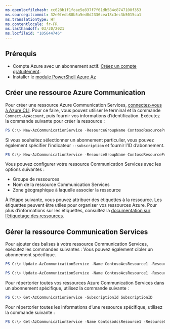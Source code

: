```yaml
---
ms.openlocfilehash: cc628b1f1fcae5e837f7f61db584c8747100f353
ms.sourcegitcommit: 32e0fedb80b5a5ed0d2336cea18c3ec3b5015ca1
ms.translationtype: HT
ms.contentlocale: fr-FR
ms.lasthandoff: 03/30/2021
ms.locfileid: "105644746"
---
```

## <a name="prerequisites"></a>Prérequis

- Compte Azure avec un abonnement actif. [Créez un compte gratuitement](https://azure.microsoft.com/free/dotnet/).
- Installer le [module PowerShell Azure Az](https://docs.microsoft.com/powershell/azure/)

## <a name="create-azure-communication-resource"></a>Créer une ressource Azure Communication

Pour créer une ressource Azure Communication Services, [connectez-vous à Azure CLI](/cli/azure/authenticate-azure-cli). Pour ce faire, vous pouvez utiliser le terminal et la commande ```Connect-AzAccount```, puis fournir vos informations d’identification. Exécutez la commande suivante pour créer la ressource :

```PowerShell
PS C:\> New-AzCommunicationService -ResourceGroupName ContosoResourceProvider1 -Name ContosoAcsResource1 -DataLocation UnitedStates -Location Global
```

Si vous souhaitez sélectionner un abonnement particulier, vous pouvez également spécifier l’indicateur ```--subscription``` et fournir l’ID d’abonnement.
```PowerShell
PS C:\> New-AzCommunicationService -ResourceGroupName ContosoResourceProvider1 -Name ContosoAcsResource1 -DataLocation UnitedStates -Location Global -SubscriptionId SubscriptionID
```

Vous pouvez configurer votre ressource Communication Services avec les options suivantes :

* Groupe de ressources
* Nom de la ressource Communication Services
* Zone géographique à laquelle associer la ressource

À l’étape suivante, vous pouvez attribuer des étiquettes à la ressource. Les étiquettes peuvent être utiles pour organiser vos ressources Azure. Pour plus d’informations sur les étiquettes, consultez la [documentation sur l’étiquetage des ressources](../../../azure-resource-manager/management/tag-resources.md).

## <a name="manage-your-communication-services-resource"></a>Gérer la ressource Communication Services

Pour ajouter des balises à votre ressource Communication Services, exécutez les commandes suivantes : Vous pouvez également cibler un abonnement spécifique.

```PowerShell
PS C:\> Update-AzCommunicationService -Name ContosoAcsResource1 -ResourceGroupName ContosoResourceProvider1 -Tag @{ExampleKey1="ExampleValue1"}

PS C:\> Update-AzCommunicationService -Name ContosoAcsResource1 -ResourceGroupName ContosoResourceProvider1 -Tag @{ExampleKey1="ExampleValue1"} -SubscriptionId SubscriptionID
```

Pour répertorier toutes vos ressources Azure Communication Services dans un abonnement spécifique, utilisez la commande suivante :

```PowerShell
PS C:\> Get-AzCommunicationService -SubscriptionId SubscriptionID
```

Pour répertorier toutes les informations d’une ressource spécifique, utilisez la commande suivante :

```PowerShell
PS C:\> Get-AzCommunicationService -Name ContosoAcsResource1 -ResourceGroupName ContosoResourceProvider1
```
